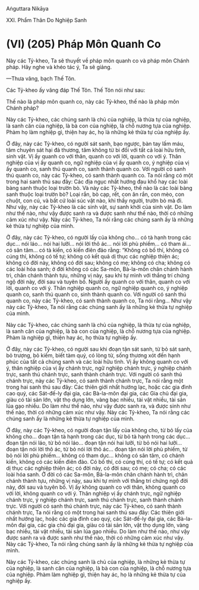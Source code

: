Aṅguttara Nikāya

XXI. Phẩm Thân Do Nghiệp Sanh

# (VI) (205) Pháp Môn Quanh Co

Này các Tỷ-kheo, Ta sẽ thuyết về pháp môn quanh co và pháp môn Chánh pháp. Hãy nghe và khéo tác ý, Ta sẽ giảng.

—Thưa vâng, bạch Thế Tôn.

Các Tỷ-kheo ấy vâng đáp Thế Tôn. Thế Tôn nói như sau:

Thế nào là pháp môn quanh co, này các Tỷ-kheo, thế nào là pháp môn Chánh pháp?

Này các Tỷ-kheo, các chúng sanh là chủ của nghiệp, là thừa tự của nghiệp, là sanh căn của nghiệp, là bà con của nghiệp, là chỗ nương tựa của nghiệp. Phàm họ làm nghiệp gì, thiện hay ác, họ là những kẻ thừa tự của nghiệp ấy.

Ở đây, này các Tỷ-kheo, có người sát sanh, bạo ngược, bàn tay lấm máu, tâm chuyên sát hại đả thương, tâm không từ bi đối với tất cả loài hữu tình, sinh vật. Vị ấy quanh co với thân, quanh co với lời, quanh co với ý. Thân nghiệp của vị ấy quanh co, ngữ nghiệp của vị ấy quanh co, ý nghiệp của vị ấy quanh co, sanh thú quanh co, sanh thành quanh co. Với người có sanh thú quanh co, này các Tỷ-kheo, có sanh thành quanh co. Ta nói rằng có một trong hai sanh thú sau đây: Các địa ngục nhất hướng đau khổ hay các loài bàng sanh thuộc loại trườn bò. Và này các Tỷ-kheo, thế nào là các loài bàng sanh thuộc loại trườn bò? Loại rắn, bò cạp, rết, con ăn rắn, con mèo, con chuột, con cú, và bất cứ loài súc vật nào, khi thấy người, trườn bò mà đi. Như vậy, này các Tỷ-kheo là các sinh vật, sự sanh khởi của sinh vật. Do làm như thế nào, như vậy được sanh ra và được sanh như thế nào, thời có những cảm xúc như vậy. Này các Tỷ-kheo, Ta nói rằng các chúng sanh ấy là những kẻ thừa tự nghiệp của mình.

Ở đây, này các Tỷ-kheo, có người lấy của không cho... có tà hạnh trong các dục... nói láo... nói hai lưỡi... nói lời thô ác... nói lời phù phiếm... có tham ái... có sân tâm... có tà kiến, có kiến điên đảo rằng: “Không có bố thí, không có cúng thí, không có tế tự; không có kết quả dị thục các nghiệp thiện ác; không có đời này, không có đời sau; không có mẹ; không có cha; không có các loài hóa sanh; ở đời không có các Sa-môn, Bà-la-môn chân chánh hành trì, chân chánh thành tựu, những vị này, sau khi tự mình với thắng trí chứng ngộ đời này, đời sau và tuyên bố. Người ấy quanh co với thân, quanh co với lời, quanh co với ý. Thân nghiệp quanh co, ngữ nghiệp quanh co, ý nghiệp quanh co, sanh thú quanh co, sinh thành quanh co. Với người có sanh thú quanh co, này các Tỷ-kheo, có sanh thành quanh co, Ta nói rằng... Như vậy này các Tỷ-kheo, Ta nói rằng các chúng sanh ấy là những kẻ thừa tự nghiệp của mình.

Này các Tỷ-kheo, các chúng sanh là chủ của nghiệp, là thừa tự của nghiệp, là sanh căn của nghiệp, là bà con của nghiệp, là chỗ nương tựa của nghiệp. Phàm là nghiệp gì, thiện hay ác, họ thừa tự nghiệp ấy.

Ở đây, này các Tỷ-kheo, có người sau khi đoạn tận sát sanh, từ bỏ sát sanh, bỏ trượng, bỏ kiếm, biết tàm quý, có lòng từ, sống thương xót đến hạnh phúc của tất cả chúng sanh và các loài hữu tình. Vị ấy không quanh co với ý, thân nghiệp của vị ấy chánh trực, ngữ nghiệp chánh trực, ý nghiệp chánh trực, sanh thú chánh trực, sanh thành chánh trực. Với người có sanh thú chánh trực, này các Tỷ-kheo, có sanh thành chánh trực, Ta nói rằng một trong hai sanh thú sau đây: Các thiên giới nhất hướng lạc, hoặc các gia đình cao quý, các Sát-đế-ly đại gia, các Bà-la-môn đại gia, các Gia chủ đại gia, giàu có tài sản lớn, vật thọ dụng lớn, vàng bạc nhiều, tài vật nhiều, tài sản lúa gạo nhiều. Do làm như thế nào, như vậy được sanh ra, và được sinh như thế nào, thời có những cảm xúc như vậy. Này các Tỷ-kheo, Ta nói rằng các chúng sanh ấy là những kẻ thừa tự nghiệp của mình.

Ở đây, này các Tỷ-kheo, có người đoạn tận lấy của không cho, từ bỏ lấy của không cho... đoạn tận tà hạnh trong các dục, từ bỏ tà hạnh trong các dục... đoạn tận nói láo, từ bỏ nói láo... đoạn tận nói hai lưỡi, từ bỏ nói hai lưỡi... đoạn tận nói lời thô ác, từ bỏ nói lời thô ác... đoạn tận nói lời phù phiếm, từ bỏ nói lời phù phiếm... không có tham dục... không có sân tâm, có chánh kiến, không có các kiến điên đảo. Có bố thí, có cúng thí, có tế tự; có kết quả dị thục các nghiệp thiện ác; có đời này, có đời sau; có mẹ; có cha; có các loài hóa sanh. Ở đời có các Sa-môn, Bà-la-môn chân chánh hành trì, chân chánh thành tựu, những vị này, sau khi tự mình với thắng trí chứng ngộ đời này, đời sau và tuyên bố. Vị ấy không quanh co với thân, không quanh co với lời, không quanh co với ý. Thân nghiệp vị ấy chánh trực, ngữ nghiệp chánh trực, ý nghiệp chánh trực, sanh thú chánh trực, sanh thành chánh trực. Với người có sanh thú chánh trực, này các Tỷ-kheo, có sanh thành chánh trực, Ta nói rằng có một trong hai sanh thú sau đây: Các thiên giới nhất hướng lạc, hoặc các gia đình cao quý, các Sát-đế-ly đại gia, các Bà-la-môn đại gia, các gia chủ đại gia, giàu có tài sản lớn, vật thọ dụng lớn, vàng bạc nhiều, tài vật nhiều, tài sản lúa gạo nhiều. Do làm như thế nào, như vậy được sanh ra và được sanh như thế nào, thời có những cảm xúc như vậy. Này các Tỷ-kheo, Ta nói rằng chúng sanh ấy là những kẻ thừa tự nghiệp của mình.

Này các Tỷ-kheo, các chúng sanh là chủ của nghiệp, là những kẻ thừa tự của nghiệp, là sanh căn của nghiệp, là bà con của nghiệp, là chỗ nương tựa của nghiệp. Phàm làm nghiệp gì, thiện hay ác, họ là những kẻ thừa tự của nghiệp ấy.

